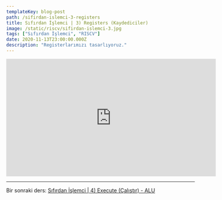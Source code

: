 ```yaml
---
templateKey: blog-post
path: /sifirdan-islemci-3-registers
title: Sıfırdan İşlemci | 3) Registers (Kaydediciler)
image: /static/riscv/sifirdan-islemci-3.jpg
tags: ["Sıfırdan İşlemci", "RISCV"]
date: 2020-11-13T23:00:00.000Z
description: "Registerlarımızı tasarlıyoruz."
---
```


<iframe width="560" height="315" src="https://www.youtube-nocookie.com/embed/lixgWkTu60U" frameborder="0" allow="accelerometer; autoplay; clipboard-write; encrypted-media; gyroscope; picture-in-picture" allowfullscreen></iframe>

---
Bir sonraki ders: [Sıfırdan İşlemci | 4) Execute (Çalıştır) - ALU](/sifirdan-islemci-4-1-execute-alu)